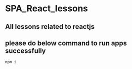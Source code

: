 # SPA_React_lessons
## All lessons related to reactjs
## please do below command to run apps successfully
`npm i`
